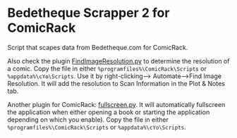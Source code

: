 # Bedetheque Scrapper 2 for ComicRack
Script that scapes data from Bedetheque.com for ComicRack.

Also check the plugin [FindImageResolution.py](https://gist.githubusercontent.com/maforget/63558612d19410c9807d6e87a494cf4a/raw/30daddd73aa308ad5d30c31799469bf0b80d887b/FindImageResolution.py) to determine the resolution of a comic. Copy the file in either `%programfiles%\ComicRack\Scripts` or `%appdata%\cYo\Scripts`. Use it by right-clicking--> Automate-->Find Image Resolution. It will add the resolution to Scan Information in the Plot & Notes tab.

Another plugin for ComicRack: [fullscreen.py](https://gist.githubusercontent.com/maforget/186a99205140acd3f7d3328ad1466e62/raw/8c7c0ecab28fb9a6037adbe19ff553e3597cccd6/fullscreen.py). It will automatically fullscreen the application when either opening a book or starting the application depending on which you enable). Copy the file in either `%programfiles%\ComicRack\Scripts` or `%appdata%\cYo\Scripts`.
